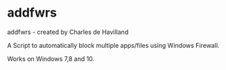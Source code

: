 # addfwrs
addfwrs - created by Charles de Havilland

A Script to automatically block multiple apps/files using Windows Firewall.

Works on Windows 7,8 and 10.
